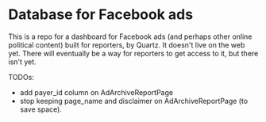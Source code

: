 # Database for Facebook ads

This is a repo for a dashboard for Facebook ads (and perhaps other online political content) built for reporters, by Quartz. It doesn't live on the web yet. There will eventually be a way for reporters to get access to it, but there isn't yet.

TODOs:
- add payer_id column on AdArchiveReportPage
- stop keeping page_name and disclaimer on AdArchiveReportPage (to save space).